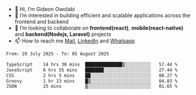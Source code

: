 - 👋 Hi, I’m Gideon Owolabi
- 👀 I’m interested in building efficient and scalable applications across the frontend and backend
- 💞️ I’m looking to collaborate on <b>frontend(react)</b>, <b>mobile(react-native)</b> and <b>backend(Nodejs, Laravel)</b> projects
- 📫 How to reach me <a href="mailto:gideoniyin2021@gmail.com">Mail</a>, <a href="https://www.linkedin.com/in/gideon-owolabi-9b667a232/">LinkedIn</a> and <a href="https://wa.me/2348055377085">Whatsapp</a>

<!---
gude1/gude1 is a ✨ special ✨ repository because its `README.md` (this file) appears on your GitHub profile.
You can click the Preview link to take a look at your changes.
--->

<!--START_SECTION:waka-->

```txt
From: 29 July 2025 - To: 05 August 2025

TypeScript    14 hrs 30 mins  ██████████████▒░░░░░░░░░░   57.44 %
JavaScript    6 hrs 55 mins   ███████░░░░░░░░░░░░░░░░░░   27.44 %
CSS           2 hrs 5 mins    ██░░░░░░░░░░░░░░░░░░░░░░░   08.27 %
Groovy        1 hr 13 mins    █▒░░░░░░░░░░░░░░░░░░░░░░░   04.83 %
JSON          25 mins         ▒░░░░░░░░░░░░░░░░░░░░░░░░   01.65 %
```

<!--END_SECTION:waka-->
